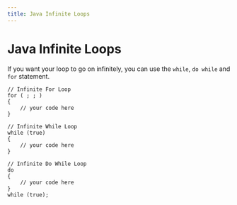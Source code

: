 ```yaml
---
title: Java Infinite Loops
---
```

# Java Infinite Loops

If you want your loop to go on infinitely, you can use the `while`, `do while` and `for` statement.

    // Infinite For Loop
    for ( ; ; )
    {
        // your code here
    }

    // Infinite While Loop
    while (true)
    {
        // your code here
    }

    // Infinite Do While Loop
    do
    {
        // your code here
    }
    while (true);
